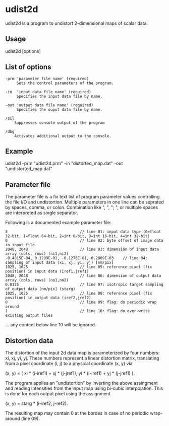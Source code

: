 # udist2d

udist2d is a program to undistort 2-dimensional maps of scalar data.

## Usage

udist2d [options]

## List of options

    -prm 'parameter file name' (required)
	     Sets the control parameters of the program.
	
	-in  'input data file name' (required)
	     Specifies the input data file by name.
	
	-out 'output data file name' (required)
	     Specifies the ouput data file by name.
	
	/sil
	    Suppresses console output of the program
	
	/dbg
	    Activates additional output to the console.

## Example

udist2d -prm "udist2d.prm" -in "distorted_map.dat" -out "undistorted_map.dat"

## Parameter file

The parameter file is a fix text list of program parameter values controlling the
file I/O and undistortion. Multiple parameters in one line can be seprated by
spaces, comma, or colon. Combination like ", ", "; ", or multiple spaces are 
interpreted as single separator.

Following is a documented example parameter file:

    3                                // line 01: input data type (0=float 32-bit, 1=float 64-bit, 2=int 8-bit, 3=int 16-bit, 4=int 32-bit)
	0                                // line 02: byte offset of image data in input file
	2048, 2048                       // line 03: dimension of input data array (cols, rows) (ni1,ni2)
	-0.4815E-04, 0.1289E-01, -0.1276E-01, 0.2809E-03    // line 04: sampling of input data (xi, xj, yi, yj) [nm/pix]
	1025, 1025                       // line 05: reference pixel (fix position) in input data (iref1,jref1)
	2048, 2048                       // line 06: dimension of output data array (cols, rows) (no1,no2)
	0.0125                           // line 07: isotropic target sampling of output data [nm/pix] (starg)
	1025, 1025                       // line 08: reference pixel (fix position) in output data (iref2,jref2)
	0                                // line 09: flag: do periodic wrap around
	1                                // line 10: flag: do over-write existing output files

... any content below line 10 will be ignored.

## Distortion data

The distortion of the input 2d data map is parameterized by four numbers: xi, xj, yi, yj.
These numbers represent a linear distortion matrix, translating from a pixel coordinate (i, j) to
a physical coordinate (x, y) via 

   (x, y) = ( xi * (i-iref1) + xj * (j-jref1), yi * (i-iref1) + yj * (j-jref1) ).

The program applies an "undistortion" by inverting the above assingment and reading intensities
from the input map using bi-cubic interpolation. This is done for each output pixel using the assignment

   (x, y) = starg * (i-iref2, j-ref2).

The resulting map may contain 0 at the bordes in case of no periodic wrap-around (line 09).
